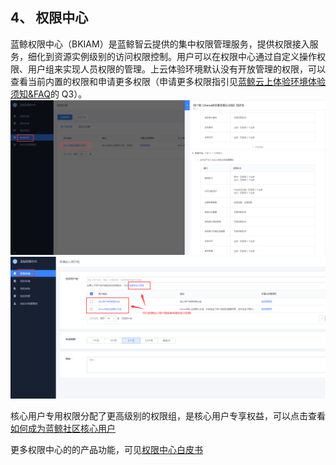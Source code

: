 ## 4、 权限中心

蓝鲸权限中心（BKIAM）是蓝鲸智云提供的集中权限管理服务，提供权限接入服务，细化到资源实例级别的访问权限控制。用户可以在权限中心通过自定义操作权限、用户组来实现人员权限的管理。上云体验环境默认没有开放管理的权限，可以查看当前内置的权限和申请更多权限（申请更多权限指引见[蓝鲸云上体验环境体验须知&FAQ](./FAQ.md#faq-q3)的 Q3）。
![](./assets/2022-02-18-17-48-35.png)
![](./assets/2022-02-18-17-49-06.png)

核心用户专用权限分配了更高级别的权限组，是核心用户专享权益，可以点击查看[如何成为蓝鲸社区核心用户](https://bk.tencent.com/s-mart/community/question/5570)

更多权限中心的的产品功能，可见[权限中心白皮书](https://bk.tencent.com/docs/document/6.0/131/7337)
